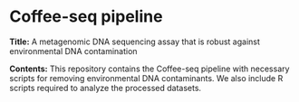 # Coffee-seq pipeline

**Title:** A metagenomic DNA sequencing assay that is robust against environmental DNA contamination
 
**Contents:** This repository contains the Coffee-seq pipeline with necessary scripts for removing environmental DNA contaminants. 
We also include R scripts required to analyze the processed datasets. 
